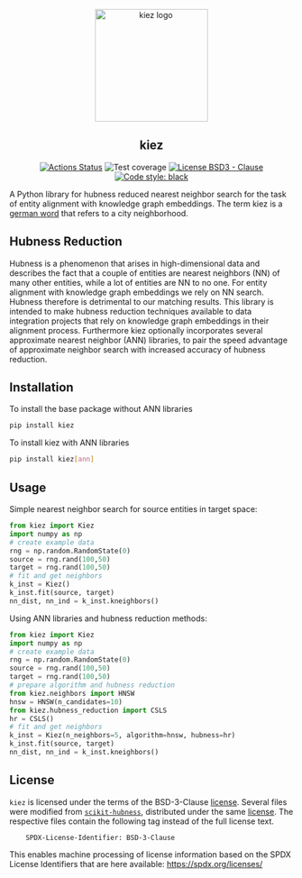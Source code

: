 <p align="center">
<img src="https://github.com/dobraczka/kiez/raw/develop/docs/kiezlogo.png" alt="kiez logo", width=200/>
</p>

<h2 align="center"> kiez</h2>

<p align="center">
<a href="https://github.com/dobraczka/kiez/actions/workflows/main.yml"><img alt="Actions Status" src="https://github.com/dobraczka/kiez/actions/workflows/main.yml/badge.svg?branch=develop"></a>
<a><img alt="Test coverage" src="https://img.shields.io/endpoint?url=https://gist.githubusercontent.com/dobraczka/7c57dda3b055c972a06f0f076df46196/raw/test.json"></a>
<a href="https://github.com/dobraczka/kiez/blob/main/LICENSE"><img alt="License BSD3 - Clause" src="https://img.shields.io/badge/license-BSD--3--Clause-blue"></a>
<a href="https://github.com/psf/black"><img alt="Code style: black" src="https://img.shields.io/badge/code%20style-black-000000.svg"></a>
</p>

A Python library for hubness reduced nearest neighbor search for the task of entity alignment with knowledge graph embeddings. The term kiez is a [german word](https://en.wikipedia.org/wiki/Kiez) that refers to a city neighborhood.

## Hubness Reduction
Hubness is a phenomenon that arises in high-dimensional data and describes the fact that a couple of entities are nearest neighbors (NN) of many other entities, while a lot of entities are NN to no one.
For entity alignment with knowledge graph embeddings we rely on NN search. Hubness therefore is detrimental to our matching results.
This library is intended to make hubness reduction techniques available to data integration projects that rely on knowledge graph embeddings in their alignment process. Furthermore kiez optionally incorporates several approximate nearest neighbor (ANN) libraries, to pair the speed advantage of approximate neighbor search with increased accuracy of hubness reduction.

## Installation
To install the base package without ANN libraries
``` bash
pip install kiez
```
To install kiez with ANN libraries
``` bash
pip install kiez[ann]
```

## Usage
Simple nearest neighbor search for source entities in target space:
``` python
from kiez import Kiez
import numpy as np
# create example data
rng = np.random.RandomState(0)
source = rng.rand(100,50)
target = rng.rand(100,50)
# fit and get neighbors
k_inst = Kiez()
k_inst.fit(source, target)
nn_dist, nn_ind = k_inst.kneighbors()
```
Using ANN libraries and hubness reduction methods:
``` python
from kiez import Kiez
import numpy as np
# create example data
rng = np.random.RandomState(0)
source = rng.rand(100,50)
target = rng.rand(100,50)
# prepare algorithm and hubness reduction
from kiez.neighbors import HNSW
hnsw = HNSW(n_candidates=10)
from kiez.hubness_reduction import CSLS
hr = CSLS()
# fit and get neighbors
k_inst = Kiez(n_neighbors=5, algorithm=hnsw, hubness=hr)
k_inst.fit(source, target)
nn_dist, nn_ind = k_inst.kneighbors()
```

License
-------
`kiez` is licensed under the terms of the BSD-3-Clause [license](LICENSE.txt).
Several files were modified from [`scikit-hubness`](https://github.com/VarIr/scikit-hubness),
distributed under the same [license](external/SCIKIT_HUBNESS_LICENSE.txt).
The respective files contain the following tag instead of the full license text.

        SPDX-License-Identifier: BSD-3-Clause

This enables machine processing of license information based on the SPDX
License Identifiers that are here available: https://spdx.org/licenses/
